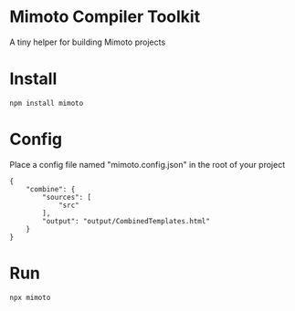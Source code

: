 # Mimoto Compiler Toolkit
A tiny helper for building Mimoto projects

# Install
```
npm install mimoto
```

# Config
Place a config file named "mimoto.config.json" in the root of your project
```
{
    "combine": {
        "sources": [
            "src"
        ],
        "output": "output/CombinedTemplates.html"
    }
}
```

# Run
```
npx mimoto
```
